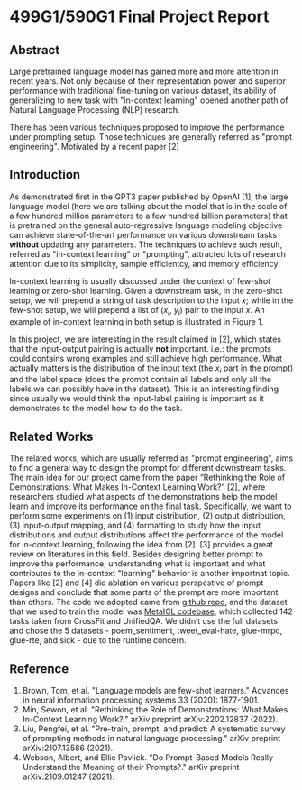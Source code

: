# 499G1/590G1 Final Project Report

## Abstract
Large pretrained language model has gained more and more attention in recent years. Not only because of their representation power and superior performance with traditional fine-tuning on various dataset, its ability of generalizing to new task with "in-context learning" opened another path of Natural Language Processing (NLP) research.

There has been various techniques proposed to improve the performance under prompting setup. Those techniques are generally referred as "prompt engineering". Motivated by a recent paper [2]

## Introduction
As demonstrated first in the GPT3 paper published by OpenAI [1], the large language model (here we are talking about the model that is in the scale of a few hundred million parameters to a few hundred billion parameters) that is pretrained on the general auto-regressive language modeling objective can achieve state-of-the-art performance on various downstream tasks **without** updating any parameters. The techniques to achieve such result, referred as "in-context learning" or "prompting", attracted lots of research attention due to its simplicity, sample efficientcy, and memory efficiency.

In-context learning is usually discussed under the context of few-shot learning or zero-shot learning. Given a downstream task, in the zero-shot setup, we will prepend a string of task description to the input $x$; while in the few-shot setup, we will prepend a list of ($x_i$, $y_i$) pair to the input $x$. An example of in-context learning in both setup is illustrated in Figure 1.

In this project, we are interesting in the result claimed in [2], which states that the input-output pairing is actually **not** important. i.e.: the prompts could contains wrong examples and still achieve high performance. What actually matters is the distribution of the input text (the $x_i$ part in the prompt) and the label space (does the prompt contain all labels and only all the labels we can possibly have in the dataset). This is an interesting finding since usually we would think the input-label pairing is important as it demonstrates to the model how to do the task.

## Related Works
The related works, which are usually referred as "prompt engineering", aims to find a general way to design the prompt for different downstream tasks. The main idea for our project came from the paper “Rethinking the Role of Demonstrations: What Makes In-Context Learning Work?” [2], where researchers studied what aspects of the demonstrations help the model learn and improve its performance on the final task. Specifically, we want to perform some experiments on (1) input distribution, (2) output distribution, (3) input-output mapping, and (4) formatting to study how the input distributions and output distributions affect the performance of the model for in-context learning, following the idea
from [2]. [3] provides a great review on literatures in this field. Besides designing better prompt to improve the performance, understanding what is important and what contributes to the in-context "learning" behavior is another importnat topic. Papers like [2] and [4] did ablation on various perspestive of prompt designs and conclude that some parts of the prompt are more important than others. The code we adopted came from [github repo](https://github.com/Alrope123/rethinking-demonstrations), and the dataset that we used to train the model was [MetaICL codebase](https://github.com/facebookresearch/MetaICL#inference), which collected 142 tasks taken from CrossFit and UnifiedQA. We didn’t use the full datasets and chose the 5 datasets - poem_sentiment, tweet_eval-hate, glue-mrpc, glue-rte, and sick - due to the runtime concern.
## Reference
1. Brown, Tom, et al. "Language models are few-shot learners." Advances in neural information processing systems 33 (2020): 1877-1901.
2. Min, Sewon, et al. "Rethinking the Role of Demonstrations: What Makes In-Context Learning Work?." arXiv preprint arXiv:2202.12837 (2022).
3. Liu, Pengfei, et al. "Pre-train, prompt, and predict: A systematic survey of prompting methods in natural language processing." arXiv preprint arXiv:2107.13586 (2021).
4. Webson, Albert, and Ellie Pavlick. "Do Prompt-Based Models Really Understand the Meaning of their Prompts?." arXiv preprint arXiv:2109.01247 (2021).
